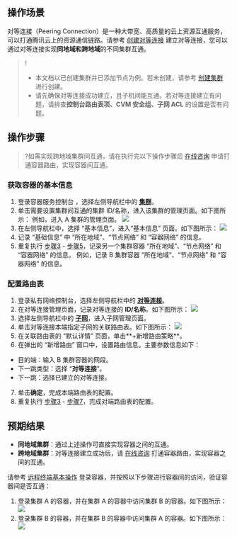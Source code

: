## 操作场景
对等连接（Peering Connection）是一种大带宽、高质量的云上资源互通服务，可以打通腾讯云上的资源通信链路。请参考 [创建对等连接](https://cloud.tencent.com/document/product/553/18836) 建立对等连接，您可以通过对等连接实现**同地域和跨地域**的不同集群互通。

>!
>- 本文档以已创建集群并已添加节点为例。若未创建，请参考 [创建集群](https://cloud.tencent.com/document/product/457/11741) 进行创建。
>- 请先确保对等连接成功建立，且子机间能互通。若对等连接建立有问题，请排查**控制台路由表项、CVM 安全组、子网 ACL** 的设置是否有问题。



## 操作步骤

>?如需实现跨地域集群间互通，请在执行完以下操作步骤后 [在线咨询](https://cloud.tencent.com/online-service?from=doc_457 ) 申请打通容器路由，实现容器间互通。

### 获取容器的基本信息
1. 登录容器服务控制台 ，选择左侧导航栏中的 **[集群](https://console.cloud.tencent.com/tke2/cluster)**。
3. [](id:step3)单击需要设置集群间互通的集群 ID/名称，进入该集群的管理页面。如下图所示：
例如，进入 A 集群的管理页面。
![](https://main.qcloudimg.com/raw/9663309e3ffe68349d322e7efd39da70.png)
4. 在左侧导航栏中，选择 “基本信息”，进入“基本信息” 页面。如下图所示：
![](https://main.qcloudimg.com/raw/467a1986a18bef793ca18e72ca3a2631.png)
5. [](id:step5)记录 “基础信息” 中 “所在地域”、“节点网络” 和 “容器网络” 的信息。
6. 重复执行 [步骤3](#step3) - [步骤5](#step5)，记录另一个集群容器 “所在地域”、“节点网络” 和 “容器网络” 的信息。
例如，记录 B 集群容器 “所在地域”、“节点网络” 和 “容器网络” 的信息。


### 配置路由表

1. 登录私有网络控制台，选择左侧导航栏中的 **[对等连接](https://console.cloud.tencent.com/vpc/conn)**。
2. 在对等连接管理页面，记录对等连接的 **ID/名称**。如下图所示：
![](https://main.qcloudimg.com/raw/a5e685c5a907ad92123f115857b5f279.png)
3. [](id:VPCStep3)选择左侧导航栏中的 **[子网](https://console.cloud.tencent.com/vpc/subnet)**，进入子网管理页面。
4. 单击对等连接本端指定子网的关联路由表。如下图所示：
![](https://main.qcloudimg.com/raw/d31a0749e60a96264366aa605f3267c1.png)
5. 在关联路由表的 “默认详情” 页面，单击**+新增路由策略**。
6. 在弹出的 “新增路由” 窗口中，设置路由信息。主要参数信息如下：
 - 目的端：输入 B 集群容器的网段。
 - 下一跳类型：选择 “**对等连接**”。
 - 下一跳：选择已建立的对等连接。
7. [](id:VPCStep7)单击**确定**，完成本端路由表的配置。
8. 重复执行 [步骤3](#VPCStep3) - [步骤7](#VPCStep7)，完成对端路由表的配置。

## 预期结果
- **同地域集群**：通过上述操作可直接实现容器之间的互通。
- **跨地域集群**：对等连接建立成功后，请 [在线咨询](https://cloud.tencent.com/online-service?from=doc_457 ) 打通容器路由，实现容器之间的互通。

请参考 [远程终端基本操作](https://cloud.tencent.com/document/product/457/9120) 登录容器，并按照以下步骤进行容器间的访问，验证容器间是否互通：
1. 登录集群 A 的容器，并在集群 A 的容器中访问集群 B 的容器。如下图所示：
![](https://main.qcloudimg.com/raw/adce06e08f517c0d3f5fbed8e6abeab8.png)
2. 登录集群 B 的容器，并在集群 B 的容器中访问集群 A 的容器。如下图所示：
![](https://main.qcloudimg.com/raw/6ec462617b4130cc73e088a8632a406e.png)




